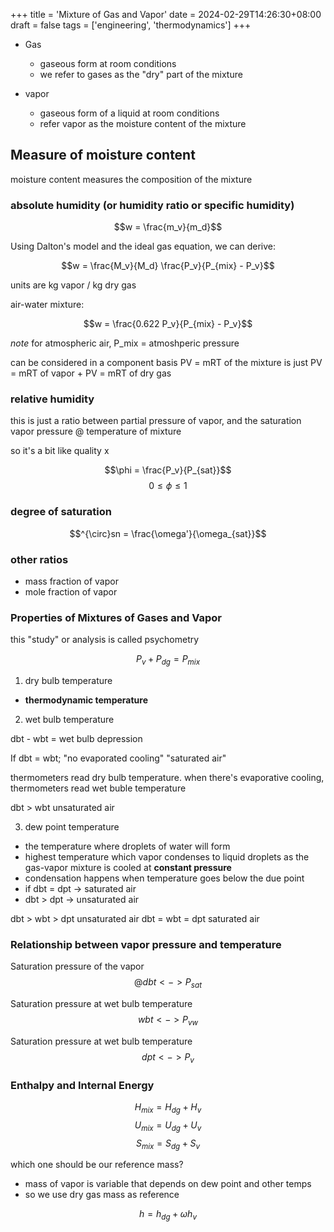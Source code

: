 +++
title = 'Mixture of Gas and Vapor'
date = 2024-02-29T14:26:30+08:00
draft = false
tags = ['engineering', 'thermodynamics']
+++

* Gas 
    - gaseous form at room conditions
    - we refer to gases as the "dry" part of the mixture

* vapor 
    - gaseous form of a liquid at room conditions
    - refer vapor as the moisture content of the mixture

## Measure of moisture content

moisture content measures the composition of the mixture

### absolute humidity (or humidity ratio or specific humidity)

$$w = \frac{m_v}{m_d}$$

Using Dalton's model and the ideal gas equation, we can derive:

$$w = \frac{M_v}{M_d} \frac{P_v}{P_{mix} - P_v}$$

units are kg vapor / kg dry gas

air-water mixture:

$$w = \frac{0.622 P_v}{P_{mix} - P_v}$$

*note* for atmospheric air, P_mix = atmoshperic pressure

can be considered in a component basis
PV = mRT of the mixture is just
PV = mRT of vapor + PV = mRT of dry gas

### relative humidity

this is just a ratio between partial pressure of vapor, and the saturation vapor pressure @ temperature of mixture

so it's a bit like quality x

$$\phi = \frac{P_v}{P_{sat}}$$
$$0 \leq \phi \leq 1$$

### degree of saturation

$$^{\circ}sn = \frac{\omega'}{\omega_{sat}}$$

### other ratios

* mass fraction of vapor
* mole fraction of vapor

### Properties of Mixtures of Gases and Vapor

this "study" or analysis is called psychometry

$$P_v + P_{dg} = P_{mix}$$

1. dry bulb temperature
- **thermodynamic temperature**

2. wet bulb temperature

dbt - wbt = wet bulb depression

If dbt = wbt; "no evaporated cooling" "saturated air"

thermometers read dry bulb temperature.
when there's evaporative cooling, thermometers read wet buble temperature

dbt > wbt unsaturated air

3. dew point temperature
- the temperature where droplets of water will form
- highest temperature which vapor condenses to liquid droplets as the gas-vapor mixture is cooled at **constant pressure**
- condensation happens when temperature goes below the due point
- if dbt =  dpt -> saturated air
- dbt > dpt -> unsaturated air

dbt > wbt > dpt unsaturated air
dbt = wbt = dpt saturated air

### Relationship between vapor pressure and temperature

Saturation pressure of the vapor
$$@dbt <-> P_{sat}$$

Saturation pressure at wet bulb temperature
$$wbt <-> P_{vw}$$

Saturation pressure at wet bulb temperature
$$dpt <-> P_v$$

### Enthalpy and Internal Energy

$$H_{mix} = H_{dg} + H_v$$
$$U_{mix} = U_{dg} + U_v$$
$$S_{mix} = S_{dg} + S_v$$

which one should be our reference mass?
- mass of vapor is variable that depends on dew point and other temps
- so we use dry gas mass as reference

$$h = h_{dg} + \omega h_v$$

